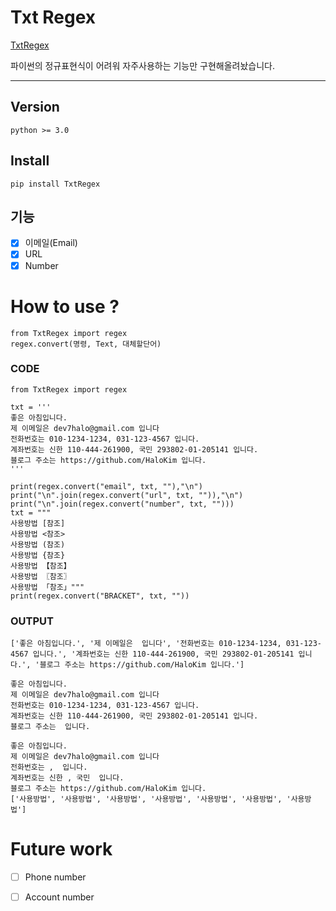 # Txt Regex
[TxtRegex](https://pypi.org/project/TxtRegex/)

파이썬의 정규표현식이 어려워 자주사용하는 기능만 구현해올려놨습니다.

---
## Version
	python >= 3.0
  
## Install
	pip install TxtRegex
  
## 기능
- [x] 이메일(Email)
- [x] URL
- [x] Number

# How to use ?

	from TxtRegex import regex
	regex.convert(명령, Text, 대체할단어)

### CODE
	from TxtRegex import regex

	txt = '''
	좋은 아침입니다.
	제 이메일은 dev7halo@gmail.com 입니다
	전화번호는 010-1234-1234, 031-123-4567 입니다.
	계좌번호는 신한 110-444-261900, 국민 293802-01-205141 입니다.
	블로그 주소는 https://github.com/HaloKim 입니다.
	'''

	print(regex.convert("email", txt, ""),"\n")
	print("\n".join(regex.convert("url", txt, "")),"\n")
	print("\n".join(regex.convert("number", txt, "")))
	txt = """
	사용방법 [참조]
	사용방법 <참조>
	사용방법 (참조)
	사용방법 {참조}
	사용방법 【참조】
	사용방법 〖참조〗
	사용방법 「참조」"""
	print(regex.convert("BRACKET", txt, ""))
### OUTPUT
	['좋은 아침입니다.', '제 이메일은  입니다', '전화번호는 010-1234-1234, 031-123-4567 입니다.', '계좌번호는 신한 110-444-261900, 국민 293802-01-205141 입니다.', '블로그 주소는 https://github.com/HaloKim 입니다.'] 

	좋은 아침입니다.
	제 이메일은 dev7halo@gmail.com 입니다
	전화번호는 010-1234-1234, 031-123-4567 입니다.
	계좌번호는 신한 110-444-261900, 국민 293802-01-205141 입니다.
	블로그 주소는  입니다. 

	좋은 아침입니다.
	제 이메일은 dev7halo@gmail.com 입니다
	전화번호는 ,  입니다.
	계좌번호는 신한 , 국민  입니다.
	블로그 주소는 https://github.com/HaloKim 입니다.
	['사용방법', '사용방법', '사용방법', '사용방법', '사용방법', '사용방법', '사용방법']
	
# Future work

- [ ] Phone number

- [ ] Account number
